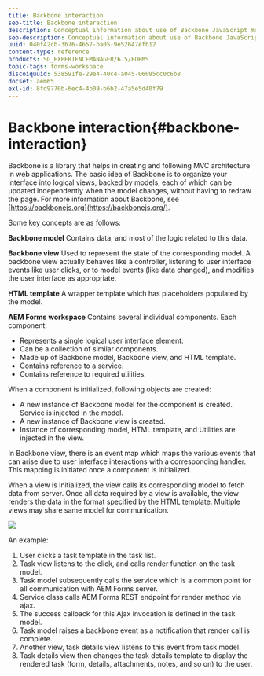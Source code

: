 ```yaml
---
title: Backbone interaction
seo-title: Backbone interaction
description: Conceptual information about use of Backbone JavaScript models in AEM Forms workspace.
seo-description: Conceptual information about use of Backbone JavaScript models in AEM Forms workspace.
uuid: 040f42cb-3b76-4657-ba05-9e52647efb12
content-type: reference
products: SG_EXPERIENCEMANAGER/6.5/FORMS
topic-tags: forms-workspace
discoiquuid: 538591fe-29e4-40c4-a045-06095cc0c6b8
docset: aem65
exl-id: 8fd9770b-6ec4-4b09-b6b2-47a5e5d40f79
---
```

# Backbone interaction{#backbone-interaction}

Backbone is a library that helps in creating and following MVC architecture in web applications. The basic idea of Backbone is to organize your interface into logical views, backed by models, each of which can be updated independently when the model changes, without having to redraw the page. For more information about Backbone, see [https://backbonejs.org](https://backbonejs.org/).

Some key concepts are as follows:

**Backbone model** Contains data, and most of the logic related to this data.

**Backbone view** Used to represent the state of the corresponding model. A backbone view actually behaves like a controller, listening to user interface events like user clicks, or to model events (like data changed), and modifies the user interface as appropriate.

**HTML template** A wrapper template which has placeholders populated by the model.

**AEM Forms workspace** Contains several individual components. Each component:

* Represents a single logical user interface element.
* Can be a collection of similar components.
* Made up of Backbone model, Backbone view, and HTML template.
* Contains reference to a service.
* Contains reference to required utilities.

When a component is initialized, following objects are created:

* A new instance of Backbone model for the component is created. Service is injected in the model.
* A new instance of Backbone view is created.
* Instance of corresponding model, HTML template, and Utilities are injected in the view.

In Backbone view, there is an event map which maps the various events that can arise due to user interface interactions with a corresponding handler. This mapping is initiated once a component is initialized.

When a view is initialized, the view calls its corresponding model to fetch data from server. Once all data required by a view is available, the view renders the data in the format specified by the HTML template. Multiple views may share same model for communication.

![](do-not-localize/aem_forms_workflow.png)

An example:

1. User clicks a task template in the task list.
1. Task view listens to the click, and calls render function on the task model.
1. Task model subsequently calls the service which is a common point for all communication with AEM Forms server.
1. Service class calls AEM Forms REST endpoint for render method via ajax.
1. The success callback for this Ajax invocation is defined in the task model.
1. Task model raises a backbone event as a notification that render call is complete.
1. Another view, task details view listens to this event from task model.
1. Task details view then changes the task details template to display the rendered task (form, details, attachments, notes, and so on) to the user.
